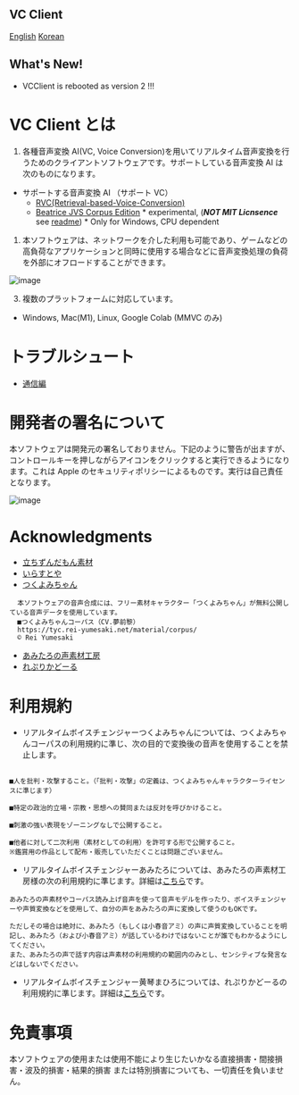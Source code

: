 ## VC Client

[English](/README_en.md) [Korean](/README_ko.md)

## What's New!
- VCClient is rebooted as version 2 !!!

# VC Client とは

1. 各種音声変換 AI(VC, Voice Conversion)を用いてリアルタイム音声変換を行うためのクライアントソフトウェアです。サポートしている音声変換 AI は次のものになります。

- サポートする音声変換 AI （サポート VC）
  - [RVC(Retrieval-based-Voice-Conversion)](https://github.com/liujing04/Retrieval-based-Voice-Conversion-WebUI)
  - [Beatrice JVS Corpus Edition](https://prj-beatrice.com/) * experimental,  (***NOT MIT Licnsence*** see [readme](https://github.com/w-okada/voice-changer/blob/master/server/voice_changer/Beatrice/)) *  Only for Windows, CPU dependent
1. 本ソフトウェアは、ネットワークを介した利用も可能であり、ゲームなどの高負荷なアプリケーションと同時に使用する場合などに音声変換処理の負荷を外部にオフロードすることができます。

![image](https://user-images.githubusercontent.com/48346627/206640768-53f6052d-0a96-403b-a06c-6714a0b7471d.png)

3. 複数のプラットフォームに対応しています。

- Windows, Mac(M1), Linux, Google Colab (MMVC のみ)

# トラブルシュート

- [通信編](tutorials/trouble_shoot_communication_ja.md)


# 開発者の署名について

本ソフトウェアは開発元の署名しておりません。下記のように警告が出ますが、コントロールキーを押しながらアイコンをクリックすると実行できるようになります。これは Apple のセキュリティポリシーによるものです。実行は自己責任となります。

![image](https://user-images.githubusercontent.com/48346627/212567711-c4a8d599-e24c-4fa3-8145-a5df7211f023.png)

# Acknowledgments

- [立ちずんだもん素材](https://seiga.nicovideo.jp/seiga/im10792934)
- [いらすとや](https://www.irasutoya.com/)
- [つくよみちゃん](https://tyc.rei-yumesaki.net/)

```
  本ソフトウェアの音声合成には、フリー素材キャラクター「つくよみちゃん」が無料公開している音声データを使用しています。
  ■つくよみちゃんコーパス（CV.夢前黎）
  https://tyc.rei-yumesaki.net/material/corpus/
  © Rei Yumesaki
```

- [あみたろの声素材工房](https://amitaro.net/)
- [れぷりかどーる](https://kikyohiroto1227.wixsite.com/kikoto-utau)

# 利用規約

- リアルタイムボイスチェンジャーつくよみちゃんについては、つくよみちゃんコーパスの利用規約に準じ、次の目的で変換後の音声を使用することを禁止します。

```

■人を批判・攻撃すること。（「批判・攻撃」の定義は、つくよみちゃんキャラクターライセンスに準じます）

■特定の政治的立場・宗教・思想への賛同または反対を呼びかけること。

■刺激の強い表現をゾーニングなしで公開すること。

■他者に対して二次利用（素材としての利用）を許可する形で公開すること。
※鑑賞用の作品として配布・販売していただくことは問題ございません。
```

- リアルタイムボイスチェンジャーあみたろについては、あみたろの声素材工房様の次の利用規約に準じます。詳細は[こちら](https://amitaro.net/voice/faq/#index_id6)です。

```
あみたろの声素材やコーパス読み上げ音声を使って音声モデルを作ったり、ボイスチェンジャーや声質変換などを使用して、自分の声をあみたろの声に変換して使うのもOKです。

ただしその場合は絶対に、あみたろ（もしくは小春音アミ）の声に声質変換していることを明記し、あみたろ（および小春音アミ）が話しているわけではないことが誰でもわかるようにしてください。
また、あみたろの声で話す内容は声素材の利用規約の範囲内のみとし、センシティブな発言などはしないでください。
```

- リアルタイムボイスチェンジャー黄琴まひろについては、れぷりかどーるの利用規約に準じます。詳細は[こちら](https://kikyohiroto1227.wixsite.com/kikoto-utau/ter%EF%BD%8Ds-of-service)です。

# 免責事項

本ソフトウェアの使用または使用不能により生じたいかなる直接損害・間接損害・波及的損害・結果的損害 または特別損害についても、一切責任を負いません。
